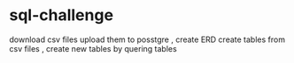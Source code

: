 # sql-challenge

download csv files upload them to posstgre , create ERD 
create tables from csv files , create new tables by quering tables 
